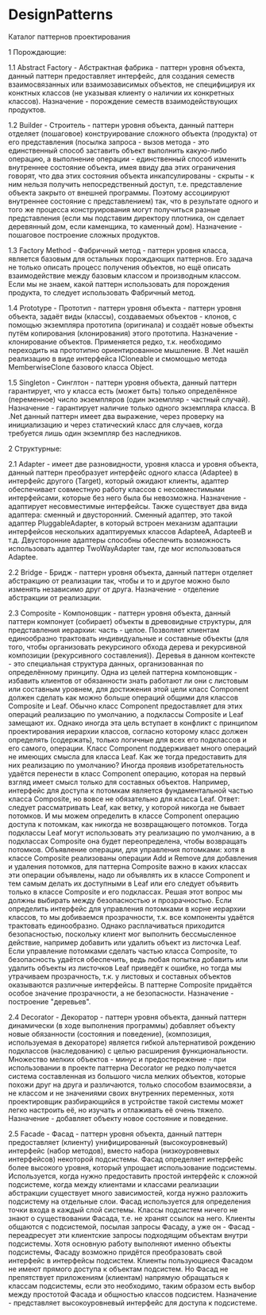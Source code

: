 # DesignPatterns

Каталог паттернов проектирования

1 Порождающие:

1.1 Abstract Factory - Абстрактная фабрика - паттерн уровня объекта, данный паттерн предоставляет интерфейс, для создания семеств взаимосвязанных или взаимозависимых объектов, не специфицируя их конктных классов (не указывая клиенту о наличии их конкретных классов). Назначение - порождение семеств взаимодействующих продуктов.

1.2 Builder - Строитель - паттерн уровня объекта, данный паттерн отделяет (пошаговое) конструирование сложного объекта (продукта) от его представления (посылка запроса - вызов метода - это единственный способ заставить объект выполнить какую-либо операцию, а выполнение операции - единственный способ изменить внутреннее состояние объекта, имея ввиду два этих ограничения говорят, что два этих состояния объекта инкапсулированы - скрыты - к ним нельзя получить непосредственный доступ, т.е. представление объекта закрыто от внешней программы. Поэтому ассоциируют внутреннее состояние с представлением) так, что в результате одного и того же процесса конструирования могут получиться разные представления (если мы подставим директору плотника, он сделает деревянный дом, если каменщика, то каменный дом). Назначение - пошаговое построение сложных продуктов.

1.3 Factory Method - Фабричный метод - паттерн уровня класса, является базовым для остальных порождающих паттернов. Его задача не только описать процесс получения объектов, но ещё описать взаимодействие между базовым классом и производным классом. Если мы не знаем, какой паттерн использовать для порождения продукта, то следует использовать Фабричный метод.

1.4 Prototype - Прототип - паттерн уровня объекта - паттерн уровня объекта, задаёт виды (классы), создаваемых объектов - клонов, с помощью экземпляра прототипа (оригинала) и создаёт новые объекты путём копирования (клонирования) этого прототипа. Назначение - клонирование объектов. Применяется редко, т.к. необходимо переходить на прототипно ориентированное мышление. В .Net нашёл реализацию в виде интерфейса ICloneable и смомощью метода MemberwiseClone базового класса Object.

1.5 Singleton - Синглтон - паттерн уровня объекта, данный паттерн гарантирует, что у класса есть (может быть) только определённое (переменное) число экземпляров (один экземпляр - частный случай). Назначение - гарантирует наличие только одного экземпляра класса. В .Net данный паттерн имеет два выражение, через проверку на инициализацию и через статический класс для случаев, когда требуется лишь один экземпляр без наследников.

2 Структурные:

2.1 Adapter - имеет две разновидности, уровня класса и уровня объекта, данный паттерн преобразует интерфейс одного класса (Adaptee) в интерфейс другого (Target), который ожидают клиенты, адаптер обеспечивает совместную работу классов с несовместимыми интерфейсами, которые без него была бы невозможна. Назначение - адаптирует несовместимые интерфейсы. Также существует два вида адаптера: сменный и двусторонний. Сменный адаптер, это такой адаптер PluggableAdapter, в который встроен механизм адаптации интерфейсов нескольких адаптируемых классов AdapteeA, AdapteeB и т.д. Двусторонние адаптеры способны обеспечить возможность использовать адаптер TwoWayAdapter там, где мог использоваться Adaptee.

2.2 Bridge - Бридж - паттерн уровня объекта, данный паттерн отделяет абстракцию от реализации так, чтобы и то и другое можно было изменять независимо друг от друга. Назначение - отделение абстракции от реализации.

2.3 Composite - Компоновщик - паттерн уровня объекта, данный паттерн компонует (собирает) объекты в древовидные структуры, для представления иерархии: часть - целое. Позволяет клиентам единообразно трактовать индивидуальные и составные объекты (для того, чтобы организовать рекурсиного обхода дерева и рекурсивной композиции (рекурсивного составления)). Деревья в данном контексте - это специальная структура данных, организованная по определённому принципу. Одна из целей паттерна компоновщик - избавить клиентов от обязанности знать работают ли они с листовым или составным уровнем, для достижения этой цели класс Component должен сделать как можно больше операций общими для классов Composite и Leaf. Обычно класс Component предоставляет для этих операций реализацию по умолчанию, а подклассы Composite и Leaf замещают их. Однако иногда эта цель вступает в конфликт с принципом проектирования иерархии классов, согласно которому класс должен определять (содержать), только логичные для всех его подклассов и его самого, операции. Класс Component поддерживает много операций не имеющих смысла для класса Leaf. Как же тогда предоставить для них реализацию по умолчанию? Иногда проявив изобретательность удаётся перенести в класс Component операцию, которая на первый взгляд имеет смысл только для составных объектов. Например, интерфейс для доступа к потомкам является фундаментальной частью класса Composite, но вовсе не обязательно для класса Leaf. Ответ: следует рассматривать Leaf, как ветку, у которой никогда не бывает потомков. И мы можем определить в классе Component операцию доступа к потомкам, как никогда не возвращающего потомков. Тогда подклассы Leaf могут использовать эту реализацию по умолчанию, а в подклассах Composite она будет переопределена, чтобы возвращать потомков. Объявление операции, для управления потомками: хотя в классе Composite реализованы операции Add и Remove для добавления и удаления потомков, для паттерна Composite важно в каких классах эти операции объявлены, надо ли объявлять их в классе Component и тем самым делать их доступными в Leaf или его следует объявить только в классе Composite и его подклассах. Решая этот вопрос мы должны выбирать между безопасностью и прозрачностью. Если определить интерфейс для управления потомками в корне иерархии классов, то мы добиваемся прозрачности, т.к. все компоненты удаётся трактовать единообразно. Однако расплачиваться приходится безопасностью, поскольку клиент мог выполнить бессмысленное действие, например добавить или удалить объект из листочка Leaf. Если управление потомками сделать частью класса Composite, то безопасность удаётся обеспечить, ведь любая попытка добавить или удалить объекты из листочков Leaf приведёт к ошибке, но тогда мы утрачиваем прозрачность, т.к. у листовых и составных объектов оказываются различные интерфейсы. В паттерне Composite придаётся особое значение прозрачности, а не безопасности. Назначение - построение "деревьев".

2.4 Decorator - Декоратор - паттерн уровня объекта, данный паттерн динамически (в ходе выполнения программы) добавляет объекту новые обязанности (состояния и поведение), (композиция, используемая в декораторе) является гибкой альтернативой рождению подклассов (наследованию) с целью расширения функциональности. Множество мелких объектов - минус и предостережение - при использовании в проекте паттерна Decorator не редко получается система составленная из большого числа мелких объектов, которые похожи друг на друга и различаются, только способом взаимосвязи, а не классом и не значениями своих внутренних переменных, хотя проектировщик разбирающийся в устройстве такой системы может легко настроить её, но изучать и отлаживать её очень тяжело. Назначение - добавляет объекту новое состояние и поведение.

2.5 Facade - Фасад - паттерн уровня объекта, данный паттерн предоставляет (клиенту) унифицированный (высокоуровневый) интерфейс (набор методов), вместо набора (низкоуровневых интерфейсов) некоторой подсистемы. Фасад определяет интерфейс более высокого уровня, который упрощает использование подсистемы. Используется, когда нужно предоставить простой интерфейс к сложной подсистеме, когда между клиентами и классами реализации абстракции существует много зависимостей, когда нужно разложить подсистему на отдельные слои. Фасад используется для определения точки входа в каждый слой системы. Классы подсистем ничего не знают о существовании Фасада, т.е. не хранят ссылок на него. Клиенты общаются с подсистемой, посылая запросы Фасаду, а уже он - Фасад - переадресует эти клиентские запросы подходящим объектам внутри подсистемы. Хотя основную работу выполняют именно объекты подсистемы, Фасаду возможно придётся преобразовать свой интерфейс в интерфейсы подсистем. Клиенты пользующиеся Фасадом не имеют прямого доступа к объектам подсистем. Но Фасад не препятствует приложениям (клиентам) напрямую обращаться к классам подсистемы, если это необходимо, таким образом есть выбор между простотой Фасада и общностью классов подсистем. Назначение - представляет высокоуровневый интерфейс для доступа к подсистеме.
